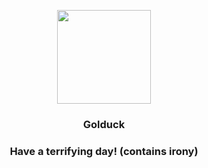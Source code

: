 <p align="center">
    <img src="https://raw.githubusercontent.com/PokeAPI/sprites/master/sprites/pokemon/55.png" width="150" height="150">
</p>
<h3 align="center"> <b>Golduck</b></h3>
<h3 align="center">Have a terrifying day! (contains irony)</h3>
